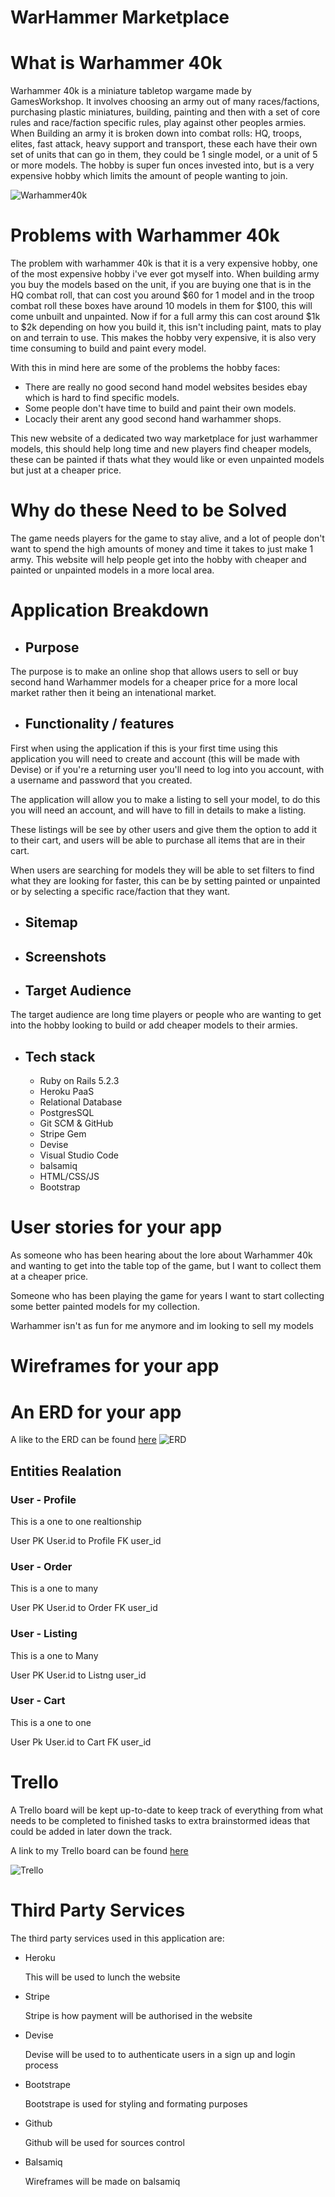 # WarHammer Marketplace 

# What is Warhammer 40k 
Warhammer 40k is a miniature  tabletop wargame made by GamesWorkshop. It involves choosing an army out of many races/factions, purchasing plastic miniatures, building, painting and then with a set of core rules and race/faction specific rules, play against other peoples armies. When Building an army it is broken down into combat rolls: HQ, troops, elites, fast attack, heavy support and transport, these each have their own set of units that can go in them, they could be 1 single model, or a unit of 5 or more models. The hobby is super fun onces invested into, but is a very expensive hobby which limits the amount of people wanting to join.

![Warhammer40k](../../docs/Warhammer.jpg)

# Problems with Warhammer 40k

The problem with warhammer 40k is that it is a very expensive hobby, one of the most expensive hobby i've ever got myself into. When building army you buy the models based on the unit, if you are buying one that is in the HQ combat roll, that can cost you around $60 for 1 model and in the troop combat roll these boxes have around 10 models in them for $100, this will come unbuilt and unpainted. Now if for a full army this can cost around $1k to $2k depending on how you build it, this isn't including paint, mats to play on and terrain to use. This makes the hobby very expensive, it is also very time consuming to build and paint every model.

With this in mind here are some of the problems the hobby faces:
  - There are really no good second hand model websites besides ebay which is hard to find specific models.
  - Some people don't have time to build and paint their own models.
  - Locacly their arent any good second hand warhammer shops.

This new website of a dedicated two way marketplace for just warhammer models, this should help long time and new players find cheaper models, these can be painted if thats what they would like or even unpainted models but just at a cheaper price.

# Why do these Need to be Solved

The game needs players for the game to stay alive, and a lot of people don't want to spend the high amounts of money and time it takes to just make 1 army. This website will help people get into the hobby with cheaper and painted or unpainted models in a more local area.

# Application Breakdown

- ## Purpose

The purpose is to make an online shop that allows users to sell or buy second hand Warhammer models for a cheaper price for a more local market rather then it being an intenational market.

- ## Functionality / features

First when using the application if this is your first time using this application you will need to create and account (this will be made with Devise) or if you're a returning user you'll need to log into you account, with a username and password that you created.

The application will allow you to make a listing to sell your model, to do this you will need an account, and will have to fill in details to make a listing.

These listings will be see by other users and give them the option to add it to their cart, and users will be able to purchase all items that are in their cart.

When users are searching for models they will be able to set filters to find what they are looking for faster, this can be by setting painted or unpainted or by selecting a specific race/faction that they want.
 
- ## Sitemap
- ## Screenshots
- ## Target Audience

The target audience are long time players or people who are wanting to get into the hobby looking to build or add cheaper models to their armies.

- ## Tech stack

  - Ruby on Rails 5.2.3
  - Heroku PaaS
  - Relational Database
  - PostgresSQL
  - Git SCM & GitHub
  - Stripe Gem
  - Devise
  - Visual Studio Code
  - balsamiq
  - HTML/CSS/JS
  - Bootstrap

# User stories for your app

As someone who has been hearing about the lore about Warhammer 40k and wanting to get into the table top of the game, but I want to collect them at a cheaper price.

Someone who has been playing the game for years I want to start collecting some better painted models for my collection.

Warhammer isn't as fun for me anymore and im looking to sell my models

# Wireframes for your app

# An ERD for your app

A like to the ERD can be found [here](https://dbdiagram.io/d/60fd519b28da596eb54c40b5)
![ERD](../../docs/ERD.PNG)

## Entities Realation

### User - Profile

This is a one to one realtionship

User PK User.id to Profile FK user_id

### User - Order

This is a one to many

User PK User.id to Order FK user_id

### User - Listing

This is a one to Many

User PK User.id to Listng user_id

### User - Cart

This is a one to one

User Pk User.id to Cart FK user_id


# Trello 

A Trello board will be kept up-to-date to keep track of everything from what needs to be completed to finished tasks to extra brainstormed ideas that could be added in later down the track.

A link to my Trello board can be found [here](https://trello.com/b/oxQecd7f/warhammer-website)

![Trello](../../docs/trello.PNG)

# Third Party Services

The third party services used in this application are:

  - Heroku

    This will be used to lunch the website
  - Stripe

    Stripe is how payment will be authorised in the website
  - Devise

    Devise will be used to to authenticate users in a sign up and login process
  - Bootstrape

    Bootstrape is used for styling and formating purposes
  - Github

    Github will be used for sources control
  - Balsamiq
  
    Wireframes will be made on balsamiq